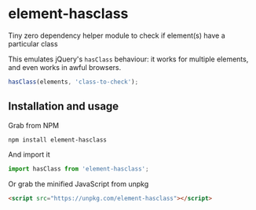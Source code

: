 # element-hasclass

Tiny zero dependency helper module to check if element(s) have a particular class

This emulates jQuery's `hasClass` behaviour: it works for multiple elements, and even works in awful browsers.

```javascript
hasClass(elements, 'class-to-check');
```

## Installation and usage

Grab from NPM

```
npm install element-hasclass
```

And import it

```javascript
import hasClass from 'element-hasclass';
```

Or grab the minified JavaScript from unpkg

```html
<script src="https://unpkg.com/element-hasclass"></script>
```
